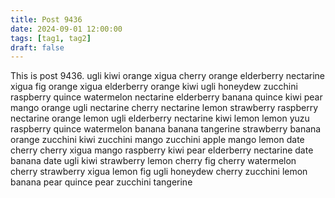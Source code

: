```yaml
---
title: Post 9436
date: 2024-09-01 12:00:00
tags: [tag1, tag2]
draft: false
---
```

This is post 9436.
ugli
kiwi
orange
xigua
cherry
orange
elderberry
nectarine
xigua
fig
orange
xigua
elderberry
orange
kiwi
ugli
honeydew
zucchini
raspberry
quince
watermelon
nectarine
elderberry
banana
quince
kiwi
pear
mango
orange
ugli
nectarine
cherry
nectarine
lemon
strawberry
raspberry
nectarine
orange
lemon
ugli
elderberry
nectarine
kiwi
lemon
lemon
yuzu
raspberry
quince
watermelon
banana
banana
tangerine
strawberry
banana
orange
zucchini
kiwi
zucchini
mango
zucchini
apple
mango
lemon
date
cherry
cherry
xigua
mango
raspberry
kiwi
pear
elderberry
nectarine
date
banana
date
ugli
kiwi
strawberry
lemon
cherry
fig
cherry
watermelon
cherry
strawberry
xigua
lemon
fig
ugli
honeydew
cherry
zucchini
lemon
banana
pear
quince
pear
zucchini
tangerine
